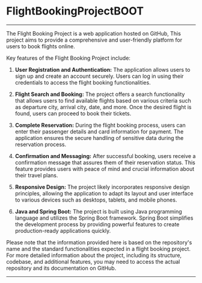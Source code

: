 # FlightBookingProjectBOOT
----------------------------------------------------------------------------------------------------------------------------------------------------------------------------------------------------------------------------------------------------------------------------------------------------------------------------------------------------------------
The Flight Booking Project is a web application hosted on GitHub,  This project aims to provide a comprehensive and user-friendly platform for users to book flights online.

Key features of the Flight Booking Project include:

1. **User Registration and Authentication:** The application allows users to sign up and create an account securely. Users can log in using their credentials to access the flight booking functionalities.

2. **Flight Search and Booking:** The project offers a search functionality that allows users to find available flights based on various criteria such as departure city, arrival city, date, and more. Once the desired flight is found, users can proceed to book their tickets.

3. **Complete Reservation:** During the flight booking process, users can enter their passenger details and card information for payment. The application ensures the secure handling of sensitive data during the reservation process.

4. **Confirmation and Messaging:** After successful booking, users receive a confirmation message that assures them of their reservation status. This feature provides users with peace of mind and crucial information about their travel plans.

5. **Responsive Design:** The project likely incorporates responsive design principles, allowing the application to adapt its layout and user interface to various devices such as desktops, tablets, and mobile phones.

6. **Java and Spring Boot:** The project is built using Java programming language and utilizes the Spring Boot framework. Spring Boot simplifies the development process by providing powerful features to create production-ready applications quickly.

Please note that the information provided here is based on the repository's name and the standard functionalities expected in a flight booking project. For more detailed information about the project, including its structure, codebase, and additional features, you may need to access the actual repository and its documentation on GitHub.
________________________________________________________________________________________________________________________________________________________________________________
